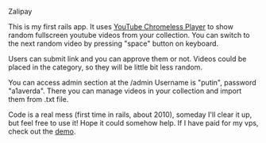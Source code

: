 Zalipay

This is my first rails app. It uses [YouTube Chromeless Player](https://developers.google.com/youtube/chromeless_player_reference) to show random fullscreen youtube videos from your collection. You can switch to the next random video by pressing "space" button on keyboard. 

Users can submit link and you can approve them or not. Videos could be placed in the category, so they will be little bit less random. 

You can access admin section at the /admin Username is "putin", password "a1averda". There you can manage videos in your collection and import them from .txt file. 

Code is a real mess (first time in rails, about 2010), someday I'll clear it up, but feel free to use it! Hope it could somehow help. If I have paid for my vps, check out the [demo](http://maaaay.com/zalipay). 
